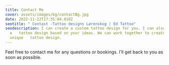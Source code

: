 ```yaml
---
title: Contact Me
cover: assets/images/bg/contactBg.jpg
date: 2022-11-22T17:35:04.010Z
seotitle: " Contast -Tattoo designs Lørenskog | Ed Tattoo"
seodescription: I can create a custom tattoo design for you. I can also make
  a   tattoo design based on your ideas. We can work together to create a
  unique   tattoo design.
---
```

Feel free to contact me for any questions or bookings. I'll get back to you as soon as possible.